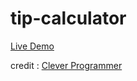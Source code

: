 # tip-calculator

[Live Demo](https://pari55051.github.io/tip-calculator/)

credit : [Clever Programmer](https://youtu.be/Q3PjnZxW6i0)
